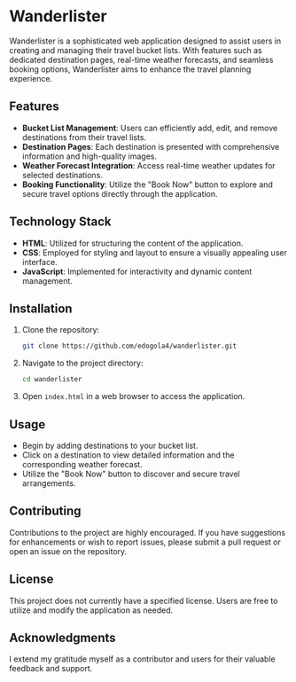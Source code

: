 # Wanderlister

Wanderlister is a sophisticated web application designed to assist users in creating and managing their travel bucket lists. With features such as dedicated destination pages, real-time weather forecasts, and seamless booking options, Wanderlister aims to enhance the travel planning experience.

## Features

- **Bucket List Management**: Users can efficiently add, edit, and remove destinations from their travel lists.
- **Destination Pages**: Each destination is presented with comprehensive information and high-quality images.
- **Weather Forecast Integration**: Access real-time weather updates for selected destinations.
- **Booking Functionality**: Utilize the "Book Now" button to explore and secure travel options directly through the application.

## Technology Stack

- **HTML**: Utilized for structuring the content of the application.
- **CSS**: Employed for styling and layout to ensure a visually appealing user interface.
- **JavaScript**: Implemented for interactivity and dynamic content management.

## Installation

1. Clone the repository:
   ```bash
   git clone https://github.com/edogola4/wanderlister.git
   ```

2. Navigate to the project directory:
   ```bash
   cd wanderlister
   ```

3. Open `index.html` in a web browser to access the application.

## Usage

- Begin by adding destinations to your bucket list.
- Click on a destination to view detailed information and the corresponding weather forecast.
- Utilize the "Book Now" button to discover and secure travel arrangements.

## Contributing

Contributions to the project are highly encouraged. If you have suggestions for enhancements or wish to report issues, please submit a pull request or open an issue on the repository.

## License

This project does not currently have a specified license. Users are free to utilize and modify the application as needed.

## Acknowledgments

I extend my gratitude myself as a contributor and users for their valuable feedback and support.
